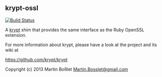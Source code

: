 krypt-ossl
-----------------

[![Build Status](https://secure.travis-ci.org/krypt/krypt.png)](http://travis-ci.org/krypt/krypt)

A [krypt](https://github.com/krypt/krypt) shim that provides the same
interface as the Ruby OpenSSL extension.

For more information about krypt, please have a look at the project and its
wiki at

https://github.com/krypt/krypt

Copyright (c) 2013
Martin Boßlet <Martin.Bosslet@gmail.com>
